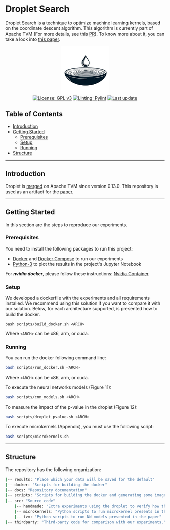 # Droplet Search

Droplet Search is a technique to optimize machine learning kernels, based on the coordinate descent algorithm. This algorithm is currently part of Apache TVM (For more details, see this <a href="https://github.com/apache/tvm/pull/14683">PR</a>). To know more about it, you can take a look into [this paper](https://homepages.dcc.ufmg.br/~michaelcanesche/paper/droplet_paper.pdf).

<p align="center">
  <img alt="logo" src="./docs/DropletSearch.png" width="30%" height="auto"/><br>
  <a href="https://github.com/lac-dcc/garkain/blob/main/LICENSE"><img src="https://img.shields.io/badge/license-GPL%203.0%20only-green?style=for-the-badge" alt="License: GPL v3"></a>
  <a href="https://github.com/PyCQA/pylint"><img src="https://img.shields.io/badge/linting-pylint-yellowgreen?style=for-the-badge" alt="Linting: Pylint"></a>
  <a href="https://github.com/lac-dcc/garkain/commits/main">
    <img src="https://img.shields.io/github/last-commit/lac-dcc/garkain/main?style=for-the-badge"
         alt="Last update">
  </a>
</p>

## **Table of Contents**

* [Introduction](#introduction)
* [Getting Started](#getting-started)
    * [Prerequisites](#prerequisites)
    * [Setup](#setup)
    * [Running](#running)
* [Structure](#structure)

---
<a id="introduction"></a>

## **Introduction**

Droplet is [merged](https://github.com/apache/tvm/pull/14683) on Apache TVM since version 0.13.0. This repository is used as an artifact for the [paper](https://homepages.dcc.ufmg.br/~michaelcanesche/paper/droplet_paper.pdf).

---
<a id="getting-started"></a>

## **Getting Started**

In this section are the steps to reproduce our experiments.

### **Prerequisites**

You need to install the following packages to run this project:

* [Docker](https://www.docker.com/get-started/) and [Docker Compose](https://docs.docker.com/compose/install/) to run our experiments
* [Python-3](https://www.python.org/downloads/) to plot the results in the project's Jupyter Notebook

For ***nvidia docker***, please follow these instructions: [Nvidia Container](https://docs.nvidia.com/datacenter/cloud-native/container-toolkit/latest/install-guide.html)

<a id="setup"></a>

###  **Setup**

We developed a dockerfile with the experiments and all requirements installed. We recommend using this solution if you want to compare it with our solution. Below, for each architecture supported, is presented how to build the docker.

```
bash scripts/build_docker.sh <ARCH>
```

Where ```<ARCH>``` can be x86, arm, or cuda.

<a id="running"></a>

### **Running**
You can run the docker following command line:

```bash
bash scripts/run_docker.sh <ARCH>
```

Where ```<ARCH>``` can be x86, arm, or cuda.

To execute the neural networks models (Figure 11):

```bash
bash scripts/cnn_models.sh <ARCH>
```

To measure the impact of the p-value in the droplet (Figure 12):
```bash
bash scripts/droplet_pvalue.sh <ARCH>
```

To execute microkernels (Appendix), you must use the following script:

```bash
bash scripts/microkernels.sh
```


---
<a id="structure"></a>

## Structure
The repository has the following organization:

```bash
|-- results: "Place which your data will be saved for the default"
|-- docker: "Scripts for building the docker"
|-- docs: "Repository documentation"
|-- scripts: "Scripts for building the docker and generating some images"
|-- src: "Source code"
    |-- handmade: "Extra experiments using the droplet to verify how the space search works"
    |-- microkernels: "Python scripts to run microkernel presents in the paper"
    |-- tvm: "Python scripts to run NN models presented in the paper"
|-- thirdparty: "Third-party code for comparison with our experiments."
```
